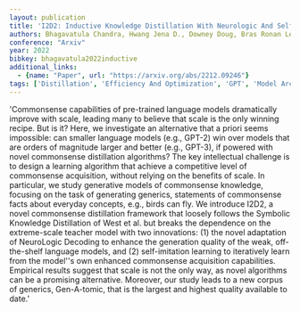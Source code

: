 ```yaml
---
layout: publication
title: 'I2D2: Inductive Knowledge Distillation With Neurologic And Self-imitation'
authors: Bhagavatula Chandra, Hwang Jena D., Downey Doug, Bras Ronan Le, Lu Ximing, Qin Lianhui, Sakaguchi Keisuke, Swayamdipta Swabha, West Peter, Choi Yejin
conference: "Arxiv"
year: 2022
bibkey: bhagavatula2022inductive
additional_links:
  - {name: "Paper", url: "https://arxiv.org/abs/2212.09246"}
tags: ['Distillation', 'Efficiency And Optimization', 'GPT', 'Model Architecture', 'Tools']
---
```

'Commonsense capabilities of pre-trained language models dramatically improve with scale, leading many to believe that scale is the only winning recipe. But is it? Here, we investigate an alternative that a priori seems impossible: can smaller language models (e.g., GPT-2) win over models that are orders of magnitude larger and better (e.g., GPT-3), if powered with novel commonsense distillation algorithms? The key intellectual challenge is to design a learning algorithm that achieve a competitive level of commonsense acquisition, without relying on the benefits of scale. In particular, we study generative models of commonsense knowledge, focusing on the task of generating generics, statements of commonsense facts about everyday concepts, e.g., birds can fly. We introduce I2D2, a novel commonsense distillation framework that loosely follows the Symbolic Knowledge Distillation of West et al. but breaks the dependence on the extreme-scale teacher model with two innovations: (1) the novel adaptation of NeuroLogic Decoding to enhance the generation quality of the weak, off-the-shelf language models, and (2) self-imitation learning to iteratively learn from the model''s own enhanced commonsense acquisition capabilities. Empirical results suggest that scale is not the only way, as novel algorithms can be a promising alternative. Moreover, our study leads to a new corpus of generics, Gen-A-tomic, that is the largest and highest quality available to date.'
